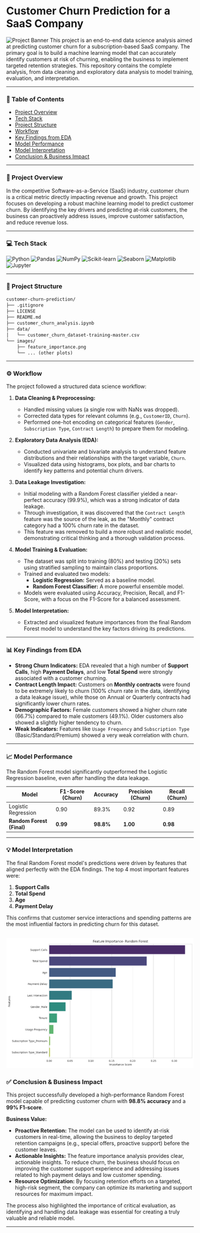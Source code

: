 # Customer Churn Prediction for a SaaS Company

![Project Banner](https://user-images.githubusercontent.com/72959633/123139356-dd554f80-d45d-11eb-9763-2d2d091a9999.png) This project is an end-to-end data science analysis aimed at predicting customer churn for a subscription-based SaaS company. The primary goal is to build a machine learning model that can accurately identify customers at risk of churning, enabling the business to implement targeted retention strategies. This repository contains the complete analysis, from data cleaning and exploratory data analysis to model training, evaluation, and interpretation.

---

### 📜 Table of Contents
* [Project Overview](#-project-overview)
* [Tech Stack](#-tech-stack)
* [Project Structure](#-project-structure)
* [Workflow](#-workflow)
* [Key Findings from EDA](#-key-findings-from-eda)
* [Model Performance](#-model-performance)
* [Model Interpretation](#-model-interpretation)
* [Conclusion & Business Impact](#-conclusion--business-impact)

---

### 🚀 Project Overview
In the competitive Software-as-a-Service (SaaS) industry, customer churn is a critical metric directly impacting revenue and growth. This project focuses on developing a robust machine learning model to predict customer churn. By identifying the key drivers and predicting at-risk customers, the business can proactively address issues, improve customer satisfaction, and reduce revenue loss.

---

### 💻 Tech Stack
![Python](https://img.shields.io/badge/Python-3.8%2B-blue?style=for-the-badge&logo=python)
![Pandas](https://img.shields.io/badge/Pandas-1.x-blue?style=for-the-badge&logo=pandas)
![NumPy](https://img.shields.io/badge/NumPy-1.x-blue?style=for-the-badge&logo=numpy)
![Scikit-learn](https://img.shields.io/badge/Scikit--learn-1.x-orange?style=for-the-badge&logo=scikit-learn)
![Seaborn](https://img.shields.io/badge/Seaborn-0.11%2B-blue?style=for-the-badge&logo=seaborn)
![Matplotlib](https://img.shields.io/badge/Matplotlib-3.x-blue?style=for-the-badge&logo=matplotlib)
![Jupyter](https://img.shields.io/badge/Jupyter-Notebook-orange?style=for-the-badge&logo=jupyter)

---

### 📂 Project Structure
```
customer-churn-prediction/
├── .gitignore
├── LICENSE
├── README.md
├── customer_churn_analysis.ipynb
├── data/
│   └── customer_churn_dataset-training-master.csv
└── images/
    ├── feature_importance.png
    └── ... (other plots)
```
---

### ⚙️ Workflow
The project followed a structured data science workflow:

1.  **Data Cleaning & Preprocessing:**
    * Handled missing values (a single row with NaNs was dropped).
    * Corrected data types for relevant columns (e.g., `CustomerID`, `Churn`).
    * Performed one-hot encoding on categorical features (`Gender`, `Subscription Type`, `Contract Length`) to prepare them for modeling.

2.  **Exploratory Data Analysis (EDA):**
    * Conducted univariate and bivariate analysis to understand feature distributions and their relationships with the target variable, `Churn`.
    * Visualized data using histograms, box plots, and bar charts to identify key patterns and potential churn drivers.

3.  **Data Leakage Investigation:**
    * Initial modeling with a Random Forest classifier yielded a near-perfect accuracy (99.9%), which was a strong indicator of data leakage.
    * Through investigation, it was discovered that the `Contract Length` feature was the source of the leak, as the "Monthly" contract category had a 100% churn rate in the dataset.
    * This feature was removed to build a more robust and realistic model, demonstrating critical thinking and a thorough validation process.

4.  **Model Training & Evaluation:**
    * The dataset was split into training (80%) and testing (20%) sets using stratified sampling to maintain class proportions.
    * Trained and evaluated two models:
        * **Logistic Regression:** Served as a baseline model.
        * **Random Forest Classifier:** A more powerful ensemble model.
    * Models were evaluated using Accuracy, Precision, Recall, and F1-Score, with a focus on the F1-Score for a balanced assessment.

5.  **Model Interpretation:**
    * Extracted and visualized feature importances from the final Random Forest model to understand the key factors driving its predictions.

---

### 📊 Key Findings from EDA
* **Strong Churn Indicators:** EDA revealed that a high number of **Support Calls**, high **Payment Delays**, and low **Total Spend** were strongly associated with a customer churning.
* **Contract Length Impact:** Customers on **Monthly contracts** were found to be extremely likely to churn (100% churn rate in the data, identifying a data leakage issue), while those on Annual or Quarterly contracts had significantly lower churn rates.
* **Demographic Factors:** Female customers showed a higher churn rate (66.7%) compared to male customers (49.1%). Older customers also showed a slightly higher tendency to churn.
* **Weak Indicators:** Features like `Usage Frequency` and `Subscription Type` (Basic/Standard/Premium) showed a very weak correlation with churn.

---

### 📈 Model Performance
The Random Forest model significantly outperformed the Logistic Regression baseline, even after handling the data leakage.

| Model                 | F1-Score (Churn) | Accuracy | Precision (Churn) | Recall (Churn) |
| --------------------- | ---------------- | -------- | ----------------- | -------------- |
| Logistic Regression   | 0.90             | 89.3%    | 0.92              | 0.89           |
| **Random Forest (Final)** | **0.99** | **98.8%** | **1.00** | **0.98** |

---

### 💡 Model Interpretation
The final Random Forest model's predictions were driven by features that aligned perfectly with the EDA findings. The top 4 most important features were:
1.  **Support Calls**
2.  **Total Spend**
3.  **Age**
4.  **Payment Delay**

This confirms that customer service interactions and spending patterns are the most influential factors in predicting churn for this dataset.

![Feature Importance Plot](images/feature_importance.png)
---

### ✅ Conclusion & Business Impact
This project successfully developed a high-performance Random Forest model capable of predicting customer churn with **98.8% accuracy** and a **99% F1-score**.

**Business Value:**
* **Proactive Retention:** The model can be used to identify at-risk customers in real-time, allowing the business to deploy targeted retention campaigns (e.g., special offers, proactive support) before the customer leaves.
* **Actionable Insights:** The feature importance analysis provides clear, actionable insights. To reduce churn, the business should focus on improving the customer support experience and addressing issues related to high payment delays and low customer spending.
* **Resource Optimization:** By focusing retention efforts on a targeted, high-risk segment, the company can optimize its marketing and support resources for maximum impact.

The process also highlighted the importance of critical evaluation, as identifying and handling data leakage was essential for creating a truly valuable and reliable model.

---

